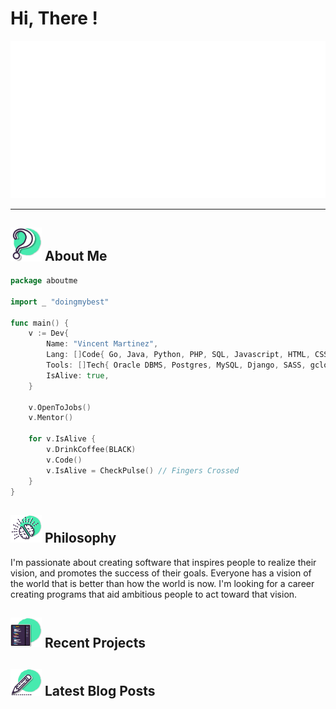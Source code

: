 # Hi, There !

![Banner](res/banner.svg)

---

## <img src="res/question-icon.svg" width="50"> About Me

```go
package aboutme

import _ "doingmybest"

func main() {
    v := Dev{
        Name: "Vincent Martinez",
        Lang: []Code{ Go, Java, Python, PHP, SQL, Javascript, HTML, CSS },
        Tools: []Tech{ Oracle DBMS, Postgres, MySQL, Django, SASS, gcloud },
        IsAlive: true,
    }

    v.OpenToJobs()
    v.Mentor()

    for v.IsAlive {
        v.DrinkCoffee(BLACK)
        v.Code()
        v.IsAlive = CheckPulse() // Fingers Crossed
    }
}
```

## <img src="res/brain-icon.svg" width="50"> Philosophy

I'm passionate about creating software that inspires people to realize their vision, and promotes the success of their goals. Everyone has a vision of the world that is better than how the world is now. I'm looking for a career creating programs that aid ambitious people to act toward that vision.

## <img src="res/ide-icon.svg" width="50"> Recent Projects

## <img src="res/pencil-icon.svg" width="50"> Latest Blog Posts
